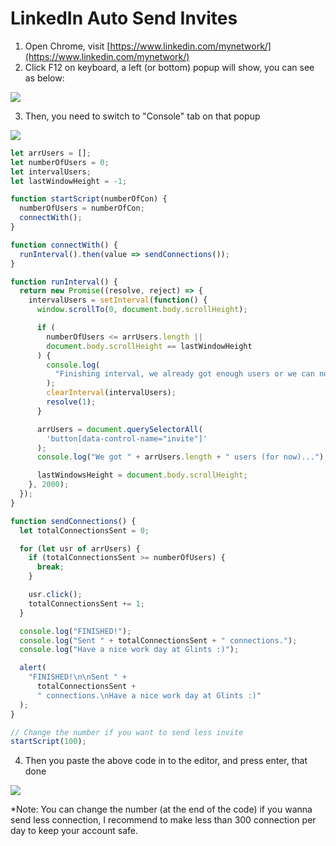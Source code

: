 # LinkedIn Auto Send Invites

1. Open Chrome, visit [https://www.linkedin.com/mynetwork/](https://www.linkedin.com/mynetwork/)
2. Click F12 on keyboard, a left (or bottom) popup will show, you can see as below:

![](https://i.imgur.com/16Mn3dS.jpg)

3. Then, you need to switch to "Console" tab on that popup

![](https://i.imgur.com/FgVXSDi.jpg)

```javascript
let arrUsers = [];
let numberOfUsers = 0;
let intervalUsers;
let lastWindowHeight = -1;

function startScript(numberOfCon) {
  numberOfUsers = numberOfCon;
  connectWith();
}

function connectWith() {
  runInterval().then(value => sendConnections());
}

function runInterval() {
  return new Promise((resolve, reject) => {
    intervalUsers = setInterval(function() {
      window.scrollTo(0, document.body.scrollHeight);

      if (
        numberOfUsers <= arrUsers.length ||
        document.body.scrollHeight == lastWindowHeight
      ) {
        console.log(
          "Finishing interval, we already got enough users or we can not find anymore..."
        );
        clearInterval(intervalUsers);
        resolve(1);
      }

      arrUsers = document.querySelectorAll(
        'button[data-control-name="invite"]'
      );
      console.log("We got " + arrUsers.length + " users (for now)...");

      lastWindowsHeight = document.body.scrollHeight;
    }, 2000);
  });
}

function sendConnections() {
  let totalConnectionsSent = 0;

  for (let usr of arrUsers) {
    if (totalConnectionsSent >= numberOfUsers) {
      break;
    }

    usr.click();
    totalConnectionsSent += 1;
  }

  console.log("FINISHED!");
  console.log("Sent " + totalConnectionsSent + " connections.");
  console.log("Have a nice work day at Glints :)");

  alert(
    "FINISHED!\n\nSent " +
      totalConnectionsSent +
      " connections.\nHave a nice work day at Glints :)"
  );
}

// Change the number if you want to send less invite
startScript(100);
```

4. Then you paste the above code in to the editor, and press enter, that done

![](https://i.imgur.com/xZ9yB5O.jpg)

*Note: You can change the number (at the end of the code) if you wanna send less connection, I recommend to make less than 300 connection per day to keep your account safe.